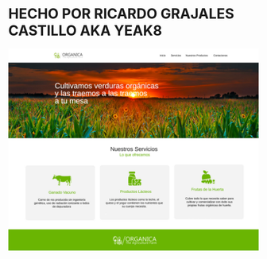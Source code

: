 # HECHO POR RICARDO GRAJALES CASTILLO AKA YEAK8

![Screenshot_1717207538](https://raw.githubusercontent.com/Yeak8/TAREA_menu_responsive_RICARDO_GRAJALES/refs/heads/main/desktop.jpg)
